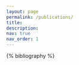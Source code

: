 ```yaml
---
layout: page
permalink: /publications/
title:
description:
nav: true
nav_order: 1
---
```



<!-- _pages/publications.md -->
<div class="publications">

{% bibliography %}

</div>
